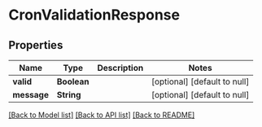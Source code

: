 # CronValidationResponse
## Properties

| Name | Type | Description | Notes |
|------------ | ------------- | ------------- | -------------|
| **valid** | **Boolean** |  | [optional] [default to null] |
| **message** | **String** |  | [optional] [default to null] |

[[Back to Model list]](../README.md#documentation-for-models) [[Back to API list]](../README.md#documentation-for-api-endpoints) [[Back to README]](../README.md)

